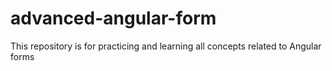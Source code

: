 # advanced-angular-form
This repository is for practicing and learning all concepts related to Angular forms
